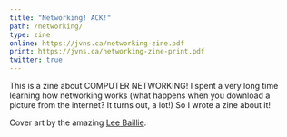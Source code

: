 ```yaml
---
title: "Networking! ACK!"
path: /networking/
type: zine
online: https://jvns.ca/networking-zine.pdf
print: https://jvns.ca/networking-zine-print.pdf
twitter: true
---
```


This is a zine about COMPUTER NETWORKING! I spent a very long time learning how
networking works (what happens when you download a picture from the internet?
It turns out, a lot!) So I wrote a zine about it!

Cover art by the amazing [Lee Baillie](https://twitter.com/_lbaillie).
